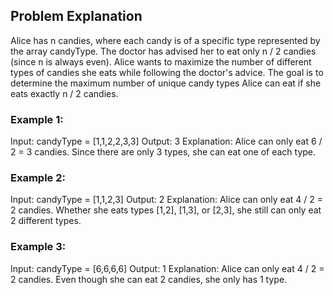## Problem Explanation

Alice has n candies, where each candy is of a specific type represented by the array candyType. The doctor has advised her to eat only n / 2 candies (since n is always even). Alice wants to maximize the number of different types of candies she eats while following the doctor's advice.
The goal is to determine the maximum number of unique candy types Alice can eat if she eats exactly n / 2 candies.

### Example 1:

Input: candyType = [1,1,2,2,3,3]
Output: 3
Explanation: Alice can only eat 6 / 2 = 3 candies. Since there are only 3 types, she can eat one of each type.

### Example 2:

Input: candyType = [1,1,2,3]
Output: 2
Explanation: Alice can only eat 4 / 2 = 2 candies. Whether she eats types [1,2], [1,3], or [2,3], she still can only eat 2 different types.

### Example 3:

Input: candyType = [6,6,6,6]
Output: 1
Explanation: Alice can only eat 4 / 2 = 2 candies. Even though she can eat 2 candies, she only has 1 type.
